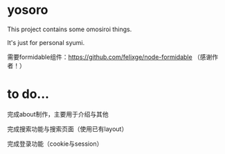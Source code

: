 # yosoro

This project contains some omosiroi things.

It's just for personal syumi.

需要formidable组件：https://github.com/felixge/node-formidable （感谢作者！）

# to do...

完成about制作，主要用于介绍与其他

完成搜索功能与搜索页面（使用已有layout）

完成登录功能（cookie与session）
